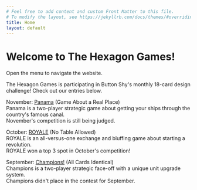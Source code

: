 ```yaml
---
# Feel free to add content and custom Front Matter to this file.
# To modify the layout, see https://jekyllrb.com/docs/themes/#overriding-theme-defaults
title: Home
layout: default
---
```

# Welcome to The Hexagon Games!  
Open the menu to navigate the website.     

The Hexagon Games is participating in Button Shy's monthly 18-card design challenge! Check out our entries below.  

November: [Panama](/panama/ "Panama") (Game About a Real Place)   
  Panama is a two-player strategic game about getting your ships through the country's famous canal.    
  November's competition is still being judged.

October: [ROYALE](/royale/ "ROYALE") (No Table Allowed)  
  ROYALE is an all-versus-one exchange and bluffing game about starting a revolution.  
  ROYALE won a top 3 spot in October's competition!

September: [Champions!](/champions/ "Champions") (All Cards Identical)  
  Champions is a two-player strategic face-off with a unique unit upgrade system.  
  Champions didn't place in the contest for September.  
